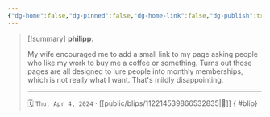 ```yaml
---
{"dg-home":false,"dg-pinned":false,"dg-home-link":false,"dg-publish":true,"type":"blip","disabled rules":["yaml-title","yaml-title-alias","file-name-heading"],"title":"philipp on mastodon @ 2024-04-04","created-date":"2024-04-04T19:13:13","id":112214539866532830,"updated-date":"2025-05-02T08:50:44","dg-path":"blips/112214539866532835.md","permalink":"/blips/112214539866532835/","dgPassFrontmatter":true,"created":"2024-04-04T19:13:13","updated":"2025-05-02T08:50:44"}
---
```


> [!summary] **philipp**:
>
> My wife encouraged me to add a small link to my page asking people who like my work to buy me a coffee or something. Turns out those pages are all designed to lure people into monthly memberships, which is not really what I want. That's mildly disappointing.
> - - -
>
> 🗓️ `Thu, Apr 4, 2024` · [[public/blips/112214539866532835\|🔗]]
{ #blip}

